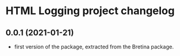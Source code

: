 # HTML Logging project changelog

## 0.0.1 (2021-01-21)

- first version of the package, extracted from the Bretina package.
